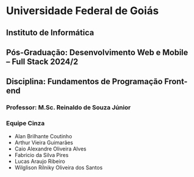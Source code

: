 # Universidade Federal de Goiás
## Instituto de Informática
## Pós-Graduação: Desenvolvimento Web e Mobile – Full Stack 2024/2
## Disciplina: Fundamentos de Programação Front-end
### Professor: M.Sc. Reinaldo de Souza Júnior

### **Equipe Cinza**
- Alan Brilhante Coutinho
- Arthur Vieira Guimarães
- Caio Alexandre Oliveira Alves
- Fabricio da Silva Pires
- Lucas Araujo Ribeiro
- Wilglison Rilniky Oliveira dos Santos
